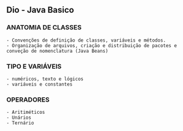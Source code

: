 ## Dio - Java Basico

### ANATOMIA DE CLASSES

    - Convenções de definição de classes, variáveis e métodos.
    - Organização de arquivos, criação e distribuição de pacotes e conveção de nomenclatura (Java Beans)

### TIPO E VARIÁVEIS

    - numéricos, texto e lógicos
    - variáveis e constantes

### OPERADORES
    - Aritiméticos
    - Unários
    - Ternário